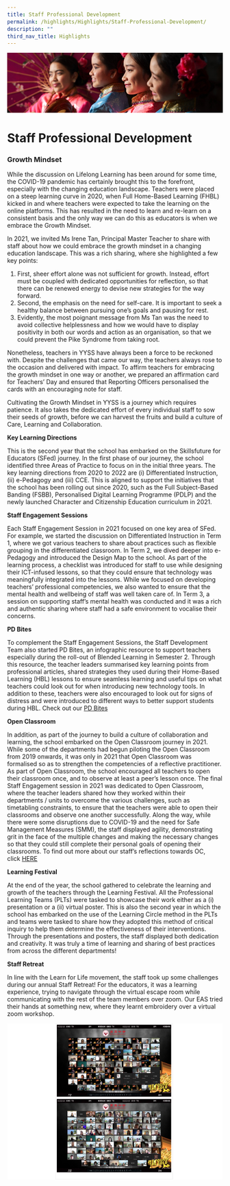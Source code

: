 ```yaml
---
title: Staff Professional Development
permalink: /highlights/Highlights/Staff-Professional-Development/
description: ""
third_nav_title: Highlights
---
```

![](/images/Highlights.jpg)

Staff Professional Development
==============================

### Growth Mindset


While the discussion on Lifelong Learning has been around for some time, the COVID-19 pandemic has certainly brought this to the forefront, especially with the changing education landscape. Teachers were placed on a steep learning curve in 2020, when Full Home-Based Learning (FHBL) kicked in and where teachers were expected to take the learning on the online platforms. This has resulted in the need to learn and re-learn on a consistent basis and the only way we can do this as educators is when we embrace the Growth Mindset.

In 2021, we invited Ms Irene Tan, Principal Master Teacher to share with staff about how we could embrace the growth mindset in a changing education landscape. This was a rich sharing, where she highlighted a few key points:

1.  First, sheer effort alone was not sufficient for growth. Instead, effort must be coupled with dedicated opportunities for reflection, so that there can be renewed energy to devise new strategies for the way forward.
2. Second, the emphasis on the need for self-care. It is important to seek a healthy balance between pursuing one’s goals and pausing for rest.
3. Evidently, the most poignant message from Ms Tan was the need to avoid collective helplessness and how we would have to display positivity in both our words and action as an organisation, so that we could prevent the Pike Syndrome from taking root.

Nonetheless, teachers in YYSS have always been a force to be reckoned with. Despite the challenges that came our way, the teachers always rose to the occasion and delivered with impact. To affirm teachers for embracing the growth mindset in one way or another, we prepared an affirmation card for Teachers’ Day and ensured that Reporting Officers personalised the cards with an encouraging note for staff.

Cultivating the Growth Mindset in YYSS is a journey which requires patience. It also takes the dedicated effort of every individual staff to sow their seeds of growth, before we can harvest the fruits and build a culture of Care, Learning and Collaboration.

<b>Key Learning Directions</b>

This is the second year that the school has embarked on the Skillsfuture for Educators (SFed) journey. In the first phase of our journey, the school identified three Areas of Practice to focus on in the initial three years. The key learning directions from 2020 to 2022 are (i) Differentiated Instruction, (ii) e-Pedagogy and (iii) CCE. This is aligned to support the initiatives that the school has been rolling out since 2020, such as the Full Subject-Based Banding (FSBB), Personalised Digital Learning Programme (PDLP) and the newly launched Character and Citizenship Education curriculum in 2021.

<b>Staff Engagement Sessions</b>

Each Staff Engagement Session in 2021 focused on one key area of SFed. For example, we started the discussion on Differentiated Instruction in Term 1, where we got various teachers to share about practices such as flexible grouping in the differentiated classroom. In Term 2, we dived deeper into e-Pedagogy and introduced the Design Map to the school. As part of the learning process, a checklist was introduced for staff to use while designing their ICT-infused lessons, so that they could ensure that technology was meaningfully integrated into the lessons. While we focused on developing teachers’ professional competencies, we also wanted to ensure that the mental health and wellbeing of staff was well taken care of. In Term 3, a session on supporting staff’s mental health was conducted and it was a rich and authentic sharing where staff had a safe environment to vocalise their concerns.

  

<b>PD Bites</b>

To complement the Staff Engagement Sessions, the Staff Development Team also started PD Bites, an infographic resource to support teachers especially during the roll-out of Blended Learning in Semester 2. Through this resource, the teacher leaders summarised key learning points from professional articles, shared strategies they used during their Home-Based Learning (HBL) lessons to ensure seamless learning and useful tips on what teachers could look out for when introducing new technology tools. In addition to these, teachers were also encouraged to look out for signs of distress and were introduced to different ways to better support students during HBL. Check out our [PD Bites](https://go.gov.sg/yysspdbites)  

<b>Open Classroom</b>

In addition, as part of the journey to build a culture of collaboration and learning, the school embarked on the Open Classroom journey in 2021. While some of the departments had begun piloting the Open Classroom from 2019 onwards, it was only in 2021 that Open Classroom was formalised so as to strengthen the competencies of a reflective practitioner. As part of Open Classroom, the school encouraged all teachers to open their classroom once, and to observe at least a peer’s lesson once. The final Staff Engagement session in 2021 was dedicated to Open Classroom, where the teacher leaders shared how they worked within their departments / units to overcome the various challenges, such as timetabling constraints, to ensure that the teachers were able to open their classrooms and observe one another successfully. Along the way, while there were some disruptions due to COVID-19 and the need for Safe Management Measures (SMM), the staff displayed agility, demonstrating grit in the face of the multiple changes and making the necessary changes so that they could still complete their personal goals of opening their classrooms. To find out more about our staff’s reflections towards OC, click [HERE](https://go.gov.sg/yyssoc2021)

<b>Learning Festival</b>

At the end of the year, the school gathered to celebrate the learning and growth of the teachers through the Learning Festival. All the Professional Learning Teams (PLTs) were tasked to showcase their work either as a (i) presentation or a (ii) virtual poster. This is also the second year in which the school has embarked on the use of the Learning Circle method in the PLTs and teams were tasked to share how they adopted this method of critical inquiry to help them determine the effectiveness of their interventions. Through the presentations and posters, the staff displayed both dedication and creativity. It was truly a time of learning and sharing of best practices from across the different departments!

  

<b>Staff Retreat</b>

In line with the Learn for Life movement, the staff took up some challenges during our annual Staff Retreat! For the educators, it was a learning experience, trying to navigate through the virtual escape room while communicating with the rest of the team members over zoom. Our EAS tried their hands at something new, where they learnt embroidery over a virtual zoom workshop.

![](/images/SPD.png)